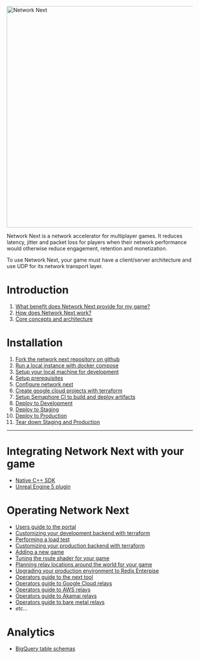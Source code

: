 <img src="https://static.wixstatic.com/media/799fd4_0512b6edaeea4017a35613b4c0e9fc0b~mv2.jpg/v1/fill/w_1200,h_140,al_c,q_80,usm_0.66_1.00_0.01/networknext_logo_colour_black_RGB_tightc.jpg" alt="Network Next" width="600"/>

<br>

Network Next is a network accelerator for multiplayer games. It reduces latency, jitter and packet loss for players when their network performance would otherwise reduce engagement, retention and monetization.

To use Network Next, your game must have a client/server architecture and use UDP for its network transport layer.

# Introduction

1. [What benefit does Network Next provide for my game?](docs/what_benefit_does_network_next_provide_for_my_game.md)
2. [How does Network Next work?](docs/how_does_network_next_work.md)
3. [Core concepts and architecture](docs/core_concepts_and_architecture.md)

# Installation

1. [Fork the network next repository on github](docs/fork_next_repository.md)
2. [Run a local instance with docker compose](docs/run_local_instance_with_docker_compose.md)
3. [Setup your local machine for development](docs/setup_your_local_machine_for_development.md)
4. [Setup prerequisites](docs/setup_prerequisites.md)
5. [Configure network next](docs/configure_network_next.md)
6. [Create google cloud projects with terraform](docs/create_google_cloud_projects_with_terraform.md)
7. [Setup Semaphore CI to build and deploy artifacts](docs/setup_semaphore_ci_to_build_and_deploy_artifacts.md)
8. [Deploy to Development](docs/deploy_to_development.md)
9. [Deploy to Staging](docs/deploy_to_staging.md)
10. [Deploy to Production](docs/deploy_to_production.md)
11. [Tear down Staging and Production](docs/tear_down_staging_and_production.md)

--------------------------------------------------------------

# Integrating Network Next with your game

* [Native C++ SDK](docs/native_cpp_sdk.md)
* [Unreal Engine 5 plugin](docs/native_ue5_plugin.md)

# Operating Network Next

* [Users guide to the portal](docs/users_guide_to_the_portal.md)
* [Customizing your development backend with terraform](docs/customizing_your_development_backend_with_terraform.md)
* [Performing a load test](docs/performing_a_load_test.md)
* [Customizing your production backend with terraform](docs/customizing_your_production_backend_with_terraform.md)
* [Adding a new game](docs/adding_a_new_game.md)
* [Tuning the route shader for your game](docs/tuning_the_route_shader_for_your_game.md)
* [Planning relay locations around the world for your game](docs/planning_relay_locations_around_the_world_for_your_game.md)
* [Upgrading your production environment to Redis Enterpise](docs/upgrading_your_production_environment_to_redis_enterprise.md)
* [Operators guide to the next tool](docs/users_guide_to_the_next_tool.md)
* [Operators guide to Google Cloud relays](docs/users_guide_to_google_cloud_relays.md)
* [Operators guide to AWS relays](docs/users_guide_to_aws_relays.md)
* [Operators guide to Akamai relays](docs/users_guide_to_akamai_relays.md)
* [Operators guide to bare metal relays](docs/users_guide_to_bare_metal_relays.md)
* _etc..._

# Analytics

* [BigQuery table schemas](docs/bigquery_table_schemas.md)
  
